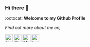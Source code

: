 ### Hi there 👋

:octocat: **Welcome to my Github Profile**


*Find out more about me on,*
<!-- <div align="center"> -->
<a href="https://www.linkedin.com/in/swapnil-masurekar/" target="_blank"><img src="https://img.shields.io/badge/LinkedIn-%230077B5.svg?&style=flat-square&logo=linkedin&logoColor=white" alt="LinkedIn" height=25></a> 
<a href="https://stackoverflow.com/users/11652623/swapnil-masurekar" target="_blank"><img src="https://upload.wikimedia.org/wikipedia/commons/f/f7/Stack_Overflow_logo.png?&style=flat-square&logo=linkedin&logoColor=white" alt="StackOverflow" height=25></a> 
<a href="https://medium.com/@swapnil3597" target="_blank"><img src="https://miro.medium.com/max/500/1*Ra88BZ-CSTovFS2ZSURBgg.png?&style=flat-square&logo=linkedin&logoColor=white" alt="Medium" height=25></a>
<a href="https://leetcode.com/swapnil3597/" target="_blank"><img src="https://upload.wikimedia.org/wikipedia/commons/0/0a/LeetCode_Logo_black_with_text.svg?&style=flat-square&logo=linkedin&logoColor=white" alt="LeetCode" height=25></a> 




<!--
**swapnil3597/swapnil3597** is a ✨ _special_ ✨ repository because its `README.md` (this file) appears on your GitHub profile.

Here are some ideas to get you started:

- 🔭 I’m currently working on ...
- 🌱 I’m currently learning ...
- 👯 I’m looking to collaborate on ...
- 🤔 I’m looking for help with ...
- 💬 Ask me about ...
- 📫 How to reach me: ...
- 😄 Pronouns: ...
- ⚡ Fun fact: ...
-->
